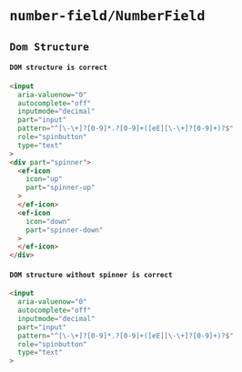 # `number-field/NumberField`

## `Dom Structure`

####   `DOM structure is correct`

```html
<input
  aria-valuenow="0"
  autocomplete="off"
  inputmode="decimal"
  part="input"
  pattern="^[\-\+]?[0-9]*.?[0-9]+([eE][\-\+]?[0-9]+)?$"
  role="spinbutton"
  type="text"
>
<div part="spinner">
  <ef-icon
    icon="up"
    part="spinner-up"
  >
  </ef-icon>
  <ef-icon
    icon="down"
    part="spinner-down"
  >
  </ef-icon>
</div>

```

####   `DOM structure without spinner is correct`

```html
<input
  aria-valuenow="0"
  autocomplete="off"
  inputmode="decimal"
  part="input"
  pattern="^[\-\+]?[0-9]*.?[0-9]+([eE][\-\+]?[0-9]+)?$"
  role="spinbutton"
  type="text"
>

```

